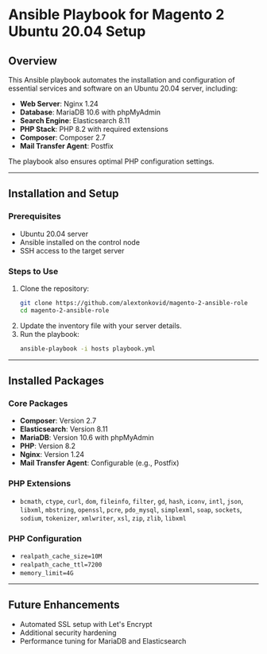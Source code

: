 
# **Ansible Playbook for Magento 2 Ubuntu 20.04 Setup**

## **Overview**
This Ansible playbook automates the installation and configuration of essential services and software on an Ubuntu 20.04 server, including:

- **Web Server**: Nginx 1.24  
- **Database**: MariaDB 10.6 with phpMyAdmin  
- **Search Engine**: Elasticsearch 8.11  
- **PHP Stack**: PHP 8.2 with required extensions  
- **Composer**: Composer 2.7  
- **Mail Transfer Agent**: Postfix 

The playbook also ensures optimal PHP configuration settings.

---

## **Installation and Setup**

### **Prerequisites**
- Ubuntu 20.04 server
- Ansible installed on the control node
- SSH access to the target server

### **Steps to Use**
1. Clone the repository:
   ```sh
   git clone https://github.com/alextonkovid/magento-2-ansible-role
   cd magento-2-ansible-role
   ```
2. Update the inventory file with your server details.
3. Run the playbook:
   ```sh
   ansible-playbook -i hosts playbook.yml
   ```

---

## **Installed Packages**

### **Core Packages**
- **Composer**: Version 2.7  
- **Elasticsearch**: Version 8.11  
- **MariaDB**: Version 10.6 with phpMyAdmin  
- **PHP**: Version 8.2  
- **Nginx**: Version 1.24  
- **Mail Transfer Agent**: Configurable (e.g., Postfix)

### **PHP Extensions**
- `bcmath`, `ctype`, `curl`, `dom`, `fileinfo`, `filter`, `gd`, `hash`, `iconv`, `intl`, `json`, `libxml`, `mbstring`, `openssl`, `pcre`, `pdo_mysql`, `simplexml`, `soap`, `sockets`, `sodium`, `tokenizer`, `xmlwriter`, `xsl`, `zip`, `zlib`, `libxml`

### **PHP Configuration**
- `realpath_cache_size=10M`
- `realpath_cache_ttl=7200`
- `memory_limit=4G`

---

## **Future Enhancements**
- Automated SSL setup with Let's Encrypt
- Additional security hardening
- Performance tuning for MariaDB and Elasticsearch
